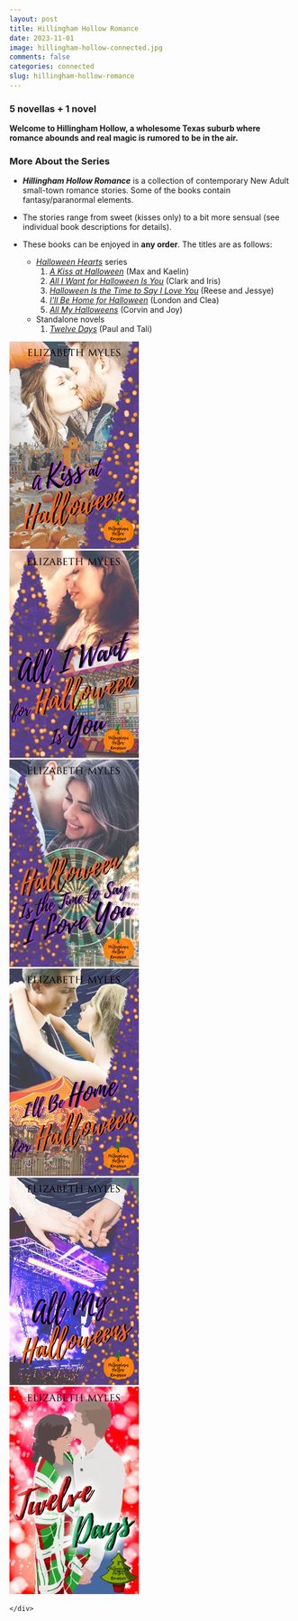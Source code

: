 ```yaml
---
layout: post
title: Hillingham Hollow Romance
date: 2023-11-01
image: hillingham-hollow-connected.jpg
comments: false
categories: connected
slug: hillingham-hollow-romance
---
```

    
### 5 novellas + 1 novel

**Welcome to Hillingham Hollow, a wholesome Texas suburb where romance abounds and real magic is rumored to be in the air.**

### More About the Series
- ***Hillingham Hollow Romance*** is a collection of contemporary New Adult small-town romance stories. Some of the books contain fantasy/paranormal elements.
- The stories range from sweet (kisses only) to a bit more sensual (see individual book descriptions for details).
- These books can be enjoyed in **any order**. The titles are as follows:

  - [*Halloween Hearts*][hh] series
	1. [*A Kiss at Halloween*][akah] (Max and Kaelin)
    2. [*All I Want for Halloween Is You*][aiwfh] (Clark and Iris)
    3. [*Halloween Is the Time to Say I Love You*][hitt] (Reese and Jessye)
    4. [*I'll Be Home for Halloween*][ibhfh] (London and Clea)
    5. [*All My Halloweens*][amh] (Corvin and Joy)
  - Standalone novels
    1. [*Twelve Days*][td] (Paul and Tali)


<div class="box">
	<div class="row uniform 50%">
		<div class="col-4"><span class="image fit"><a href="/novellas/a-kiss-at-halloween/"><img src="/images/akah-cover-small.jpg" /></a></span></div>
		<div class="col-4"><span class="image fit"><a href="/novellas/all-i-want-for-halloween-is-you/"><img src="/images/aiwfh-cover-small.jpg" /></a></span></div>
		<div class="col-4"><span class="image fit"><a href="/novellas/halloween-is-the-time-to-say-i-love-you/"><img src="/images/hitt-cover-small.jpg" /></a></span></div>
		<div class="col-4"><span class="image fit"><a href="/novellas/ill-be-home-for-halloween/"><img src="/images/ibhfh-cover-small.jpg" /></a></span></div>
		<div class="col-4"><span class="image fit"><a href="/novellas/all-my-halloweens/"><img src="/images/amh-cover-small.jpg" /></a></span></div>
		<div class="col-4"><span class="image fit"><a href="/novels/twelve-days/"><img src="/images/td-cover-small.jpg" /></a></span></div>

	</div>
</div>

[hh]:/connected/halloween-hearts/
[akah]:/novellas/a-kiss-at-halloween/
[aiwfh]:/novellas/all-i-want-for-halloween-is-you/
[hitt]:/novellas/halloween-is-the-time-to-say-i-love-you/
[ibhfh]:/novellas/ill-be-home-for-halloween/
[amh]:/novellas/all-my-halloweens/
[td]:/novels/twelve-days/

